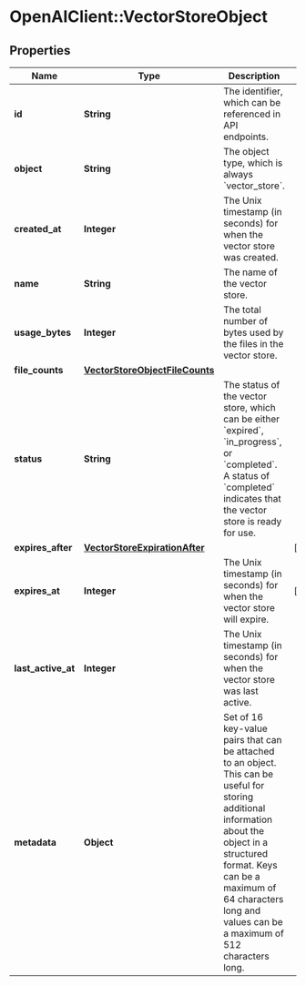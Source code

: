 # OpenAIClient::VectorStoreObject

## Properties
Name | Type | Description | Notes
------------ | ------------- | ------------- | -------------
**id** | **String** | The identifier, which can be referenced in API endpoints. | 
**object** | **String** | The object type, which is always &#x60;vector_store&#x60;. | 
**created_at** | **Integer** | The Unix timestamp (in seconds) for when the vector store was created. | 
**name** | **String** | The name of the vector store. | 
**usage_bytes** | **Integer** | The total number of bytes used by the files in the vector store. | 
**file_counts** | [**VectorStoreObjectFileCounts**](VectorStoreObjectFileCounts.md) |  | 
**status** | **String** | The status of the vector store, which can be either &#x60;expired&#x60;, &#x60;in_progress&#x60;, or &#x60;completed&#x60;. A status of &#x60;completed&#x60; indicates that the vector store is ready for use. | 
**expires_after** | [**VectorStoreExpirationAfter**](VectorStoreExpirationAfter.md) |  | [optional] 
**expires_at** | **Integer** | The Unix timestamp (in seconds) for when the vector store will expire. | [optional] 
**last_active_at** | **Integer** | The Unix timestamp (in seconds) for when the vector store was last active. | 
**metadata** | **Object** | Set of 16 key-value pairs that can be attached to an object. This can be useful for storing additional information about the object in a structured format. Keys can be a maximum of 64 characters long and values can be a maximum of 512 characters long.  | 

